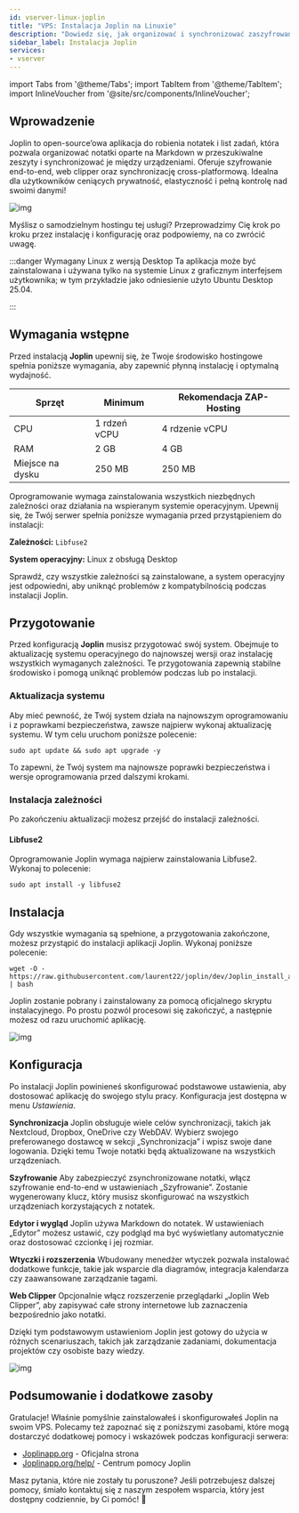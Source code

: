 ```yaml
---
id: vserver-linux-joplin
title: "VPS: Instalacja Joplin na Linuxie"
description: "Dowiedz się, jak organizować i synchronizować zaszyfrowane notatki Markdown na różnych urządzeniach z Joplin – bezpieczne i elastyczne notowanie → Sprawdź teraz"
sidebar_label: Instalacja Joplin
services:
- vserver
---
```


import Tabs from '@theme/Tabs';
import TabItem from '@theme/TabItem';
import InlineVoucher from '@site/src/components/InlineVoucher';

## Wprowadzenie

Joplin to open-source’owa aplikacja do robienia notatek i list zadań, która pozwala organizować notatki oparte na Markdown w przeszukiwalne zeszyty i synchronizować je między urządzeniami. Oferuje szyfrowanie end-to-end, web clipper oraz synchronizację cross-platformową. Idealna dla użytkowników ceniących prywatność, elastyczność i pełną kontrolę nad swoimi danymi!

![img](https://screensaver01.zap-hosting.com/index.php/s/qfo8k2RXWPFqi3g/preview)

Myślisz o samodzielnym hostingu tej usługi? Przeprowadzimy Cię krok po kroku przez instalację i konfigurację oraz podpowiemy, na co zwrócić uwagę.

:::danger Wymagany Linux z wersją Desktop
Ta aplikacja może być zainstalowana i używana tylko na systemie Linux z graficznym interfejsem użytkownika; w tym przykładzie jako odniesienie użyto Ubuntu Desktop 25.04.

:::

<InlineVoucher />



## Wymagania wstępne

Przed instalacją **Joplin** upewnij się, że Twoje środowisko hostingowe spełnia poniższe wymagania, aby zapewnić płynną instalację i optymalną wydajność.

| Sprzęt | Minimum | Rekomendacja ZAP-Hosting |
| ---------- | ------------ | -------------------------- |
| CPU | 1 rdzeń vCPU | 4 rdzenie vCPU |
| RAM | 2 GB | 4 GB |
| Miejsce na dysku | 250 MB | 250 MB |

Oprogramowanie wymaga zainstalowania wszystkich niezbędnych zależności oraz działania na wspieranym systemie operacyjnym. Upewnij się, że Twój serwer spełnia poniższe wymagania przed przystąpieniem do instalacji:

**Zależności:** `Libfuse2`

**System operacyjny:** Linux z obsługą Desktop

Sprawdź, czy wszystkie zależności są zainstalowane, a system operacyjny jest odpowiedni, aby uniknąć problemów z kompatybilnością podczas instalacji Joplin.



## Przygotowanie

Przed konfiguracją **Joplin** musisz przygotować swój system. Obejmuje to aktualizację systemu operacyjnego do najnowszej wersji oraz instalację wszystkich wymaganych zależności. Te przygotowania zapewnią stabilne środowisko i pomogą uniknąć problemów podczas lub po instalacji.


### Aktualizacja systemu
Aby mieć pewność, że Twój system działa na najnowszym oprogramowaniu i z poprawkami bezpieczeństwa, zawsze najpierw wykonaj aktualizację systemu. W tym celu uruchom poniższe polecenie:

```
sudo apt update && sudo apt upgrade -y
```
To zapewni, że Twój system ma najnowsze poprawki bezpieczeństwa i wersje oprogramowania przed dalszymi krokami.

### Instalacja zależności
Po zakończeniu aktualizacji możesz przejść do instalacji zależności.

#### Libfuse2
Oprogramowanie Joplin wymaga najpierw zainstalowania Libfuse2. Wykonaj to polecenie: 
```
sudo apt install -y libfuse2
```




## Instalacja
Gdy wszystkie wymagania są spełnione, a przygotowania zakończone, możesz przystąpić do instalacji aplikacji Joplin. Wykonaj poniższe polecenie:

```
wget -O - https://raw.githubusercontent.com/laurent22/joplin/dev/Joplin_install_and_update.sh | bash
```

Joplin zostanie pobrany i zainstalowany za pomocą oficjalnego skryptu instalacyjnego. Po prostu pozwól procesowi się zakończyć, a następnie możesz od razu uruchomić aplikację.



![img](https://screensaver01.zap-hosting.com/index.php/s/Af9xjkqz7TSr4sZ/preview)



## Konfiguracja

Po instalacji Joplin powinieneś skonfigurować podstawowe ustawienia, aby dostosować aplikację do swojego stylu pracy. Konfiguracja jest dostępna w menu *Ustawienia*.

**Synchronizacja**
Joplin obsługuje wiele celów synchronizacji, takich jak Nextcloud, Dropbox, OneDrive czy WebDAV. Wybierz swojego preferowanego dostawcę w sekcji „Synchronizacja” i wpisz swoje dane logowania. Dzięki temu Twoje notatki będą aktualizowane na wszystkich urządzeniach.

**Szyfrowanie**
Aby zabezpieczyć zsynchronizowane notatki, włącz szyfrowanie end-to-end w ustawieniach „Szyfrowanie”. Zostanie wygenerowany klucz, który musisz skonfigurować na wszystkich urządzeniach korzystających z notatek.

**Edytor i wygląd**
Joplin używa Markdown do notatek. W ustawieniach „Edytor” możesz ustawić, czy podgląd ma być wyświetlany automatycznie oraz dostosować czcionkę i jej rozmiar.

**Wtyczki i rozszerzenia**
Wbudowany menedżer wtyczek pozwala instalować dodatkowe funkcje, takie jak wsparcie dla diagramów, integracja kalendarza czy zaawansowane zarządzanie tagami.

**Web Clipper**
Opcjonalnie włącz rozszerzenie przeglądarki „Joplin Web Clipper”, aby zapisywać całe strony internetowe lub zaznaczenia bezpośrednio jako notatki.

Dzięki tym podstawowym ustawieniom Joplin jest gotowy do użycia w różnych scenariuszach, takich jak zarządzanie zadaniami, dokumentacja projektów czy osobiste bazy wiedzy.



![img](https://screensaver01.zap-hosting.com/index.php/s/FyjyeF3EcRFe2qf/preview)




## Podsumowanie i dodatkowe zasoby

Gratulacje! Właśnie pomyślnie zainstalowałeś i skonfigurowałeś Joplin na swoim VPS. Polecamy też zapoznać się z poniższymi zasobami, które mogą dostarczyć dodatkowej pomocy i wskazówek podczas konfiguracji serwera:

- [Joplinapp.org](https://joplin.org/) - Oficjalna strona
- [Joplinapp.org/help/](https://joplinapp.org/help/) - Centrum pomocy Joplin

Masz pytania, które nie zostały tu poruszone? Jeśli potrzebujesz dalszej pomocy, śmiało kontaktuj się z naszym zespołem wsparcia, który jest dostępny codziennie, by Ci pomóc! 🙂



<InlineVoucher />